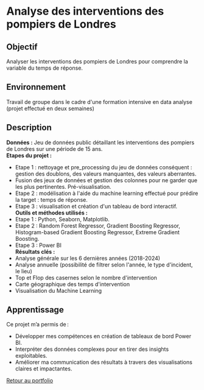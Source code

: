 # Analyse des interventions des pompiers de Londres

## Objectif
Analyser les interventions des pompiers de Londres pour comprendre la variable du temps de réponse.

## Environnement
Travail de groupe dans le cadre d'une formation intensive en data analyse (projet effectué en deux semaines)

## Description
**Données :** Jeu de données public détaillant les interventions des pompiers de Londres sur une période de 15 ans.  
**Etapes du projet :** 
- Etape 1 : nettoyage et pre_processing du jeu de données conséquent : gestion des doublons, des valeurs manquantes, des valeurs aberrantes.
- Fusion des jeux de données et gestion des colonnes pour ne garder que les plus pertinentes. Pré-visualisation.
- Etape 2 : modélisation à l'aide du machine learning effectué pour prédire la target : temps de réponse.
- Etape 3 : visualisation et création d'un tableau de bord interactif.  
**Outils et méthodes utilisés :**
- Etape 1 : Python, Seaborn, Matplotlib.
- Etape 2 : Random Forest Regressor, Gradient Boosting Regressor, Histogram-based Gradient Boosting Regressor, Extreme Gradient Boosting.
- Etape 3 : Power BI    
**Résultats clés :**
- Analyse générale sur les 6 dernières années (2018-2024)
- Analyse annuelle (possibilité de filtrer selon l'année, le type d'incident, le lieu)
- Top et Flop des casernes selon le nombre d'intervention
- Carte géographique des temps d'intervention
- Visualisation du Machine Learning


## Apprentissage
Ce projet m’a permis de :  
- Développer mes compétences en création de tableaux de bord Power BI.  
- Interpréter des données complexes pour en tirer des insights exploitables.  
- Améliorer ma communication des résultats à travers des visualisations claires et impactantes.


[Retour au portfolio](README.md)
